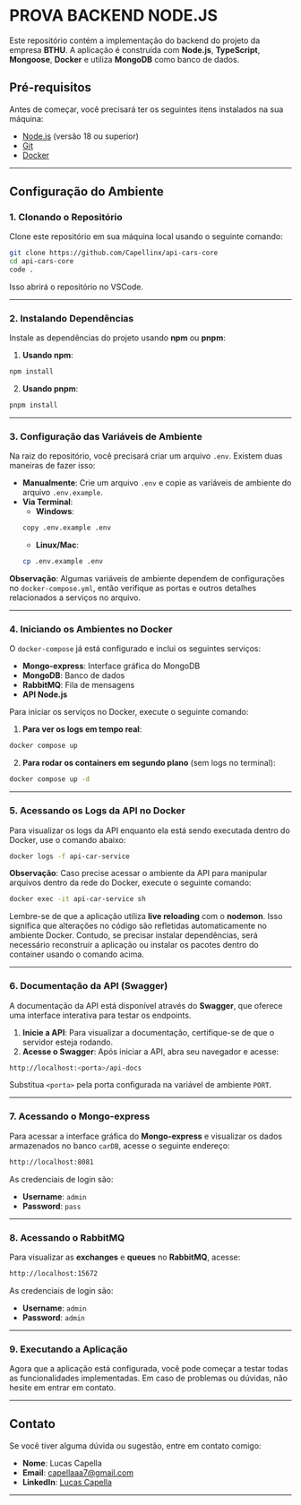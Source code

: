 
# PROVA BACKEND NODE.JS

Este repositório contém a implementação do backend do projeto da empresa **BTHU**. A aplicação é construída com **Node.js**, **TypeScript**, **Mongoose**, **Docker** e utiliza **MongoDB** como banco de dados.

## Pré-requisitos

Antes de começar, você precisará ter os seguintes itens instalados na sua máquina:

- [Node.js](https://nodejs.org/) (versão 18 ou superior)
- [Git](https://git-scm.com/)
- [Docker](https://www.docker.com/)

---

## Configuração do Ambiente

### 1. Clonando o Repositório

Clone este repositório em sua máquina local usando o seguinte comando:

```bash
git clone https://github.com/Capellinx/api-cars-core
cd api-cars-core
code .
```

Isso abrirá o repositório no VSCode.

---

### 2. Instalando Dependências

Instale as dependências do projeto usando **npm** ou **pnpm**:

1. **Usando npm**:
```bash
npm install
```

2. **Usando pnpm**:
```bash
pnpm install
```

---

### 3. Configuração das Variáveis de Ambiente

Na raiz do repositório, você precisará criar um arquivo `.env`. Existem duas maneiras de fazer isso:

- **Manualmente**: Crie um arquivo `.env` e copie as variáveis de ambiente do arquivo `.env.example`.
- **Via Terminal**:
  - **Windows**: 
  ```bash
  copy .env.example .env
  ```
  - **Linux/Mac**:
  ```bash
  cp .env.example .env
  ```

**Observação**: Algumas variáveis de ambiente dependem de configurações no `docker-compose.yml`, então verifique as portas e outros detalhes relacionados a serviços no arquivo.

---

### 4. Iniciando os Ambientes no Docker

O `docker-compose` já está configurado e inclui os seguintes serviços:

- **Mongo-express**: Interface gráfica do MongoDB
- **MongoDB**: Banco de dados
- **RabbitMQ**: Fila de mensagens
- **API Node.js**

Para iniciar os serviços no Docker, execute o seguinte comando:

1. **Para ver os logs em tempo real**:
```bash
docker compose up
```

2. **Para rodar os containers em segundo plano** (sem logs no terminal):
```bash
docker compose up -d
```

---

### 5. Acessando os Logs da API no Docker

Para visualizar os logs da API enquanto ela está sendo executada dentro do Docker, use o comando abaixo:

```bash
docker logs -f api-car-service
```

**Observação**: Caso precise acessar o ambiente da API para manipular arquivos dentro da rede do Docker, execute o seguinte comando:

```bash
docker exec -it api-car-service sh
```

Lembre-se de que a aplicação utiliza **live reloading** com o **nodemon**. Isso significa que alterações no código são refletidas automaticamente no ambiente Docker. Contudo, se precisar instalar dependências, será necessário reconstruir a aplicação ou instalar os pacotes dentro do container usando o comando acima.

---

### 6. Documentação da API (Swagger)

A documentação da API está disponível através do **Swagger**, que oferece uma interface interativa para testar os endpoints.

1. **Inicie a API**: Para visualizar a documentação, certifique-se de que o servidor esteja rodando.
2. **Acesse o Swagger**: Após iniciar a API, abra seu navegador e acesse:
```bash
http://localhost:<porta>/api-docs
```
Substitua `<porta>` pela porta configurada na variável de ambiente `PORT`.

---

### 7. Acessando o Mongo-express

Para acessar a interface gráfica do **Mongo-express** e visualizar os dados armazenados no banco `carDB`, acesse o seguinte endereço:

```bash
http://localhost:8081
```

As credenciais de login são:

- **Username**: `admin`
- **Password**: `pass`

---

### 8. Acessando o RabbitMQ

Para visualizar as **exchanges** e **queues** no **RabbitMQ**, acesse:

```bash
http://localhost:15672
```

As credenciais de login são:

- **Username**: `admin`
- **Password**: `admin`

---

### 9. Executando a Aplicação

Agora que a aplicação está configurada, você pode começar a testar todas as funcionalidades implementadas. Em caso de problemas ou dúvidas, não hesite em entrar em contato.

---

## Contato

Se você tiver alguma dúvida ou sugestão, entre em contato comigo:

- **Nome**: Lucas Capella
- **Email**: capellaaa7@gmail.com
- **LinkedIn**: [Lucas Capella](https://www.linkedin.com/in/lucas-capella-dev/)

---
